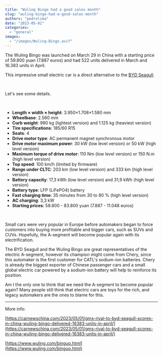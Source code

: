 ```yaml
---
title: "Wuling Bingo had a good sales month"
slug: "wuling-bingo-had-a-good-sales-month"
authors: "pedrolima"
date: "2023-05-01"
categories: 
  - "general"
images: 
  - "/images/Wuling-Bingo.avif"
---
```


The Wuling Bingo was launched on March 29 in China with a starting price of 59.800 yuan (7.887 euros) and had 522 units delivered in March and 16.383 units in April.

This impressive small electric car is a direct alternative to the [BYD Seagull](/2023/04/19/byd-seagull-is-officially-launched/).

 

Let's see some details.

 

- **Length × width × height**: 3.950×1.708×1.580 mm
- **Wheelbase**: 2.560 mm
- **Curb weight**: 990 kg (lightest version) and 1.125 kg (heaviest version)
- **Tire specifications**: 185/60 R15
- **Seats**: 4
- **Drive motor type**: AC permanent magnet synchronous motor
- **Drive motor maximum power**: 30 kW (low level version) or 50 kW (high level version)
- **Maximum torque of drive motor**: 110 Nm (low level version) or 150 N.m (high level version)
- **Top speed**: 100 km/h (limited by firmware)
- **Range under CLTC**: 203 km (low level version) and 333 km (high level version)
- **Battery capacity**: 17,3 kWh (low level version) and 31,9 kWh (high level version)
- **Battery type**: LFP (LiFePO4) battery
- **Fast charging time**: 35 minutes from 30 to 80 % (high level version)
- **AC charging**: 3,3 kW
- **Starting prices**: 58.800 - 83.800 yuan (7.887 - 11.048 euros)

 

Small cars were very popular in Europe before automakers began to force customers into buying more profitable and bigger cars, such as SUVs and CUVs. Hopefully, the A-segment will become popular again with its electrification.

The BYD Seagull and the Wuling Bingo are great representatives of the electric A-segment, however its champion might come from Chery, since this automaker is the first customer for CATL's sodium-ion batteries. Chery is already the biggest exporter of Chinese passenger cars and a small global electric car powered by a sodium-ion battery will help to reinforce its position.

Am I the only one to think that we need the A-segment to become popular again? Many people still think that electric cars are toys for the rich, and legacy automakers are the ones to blame for this.

---

More info:

[https://carnewschina.com/2023/05/01/gms-rival-to-byd-seagull-scores-in-china-wuling-bingo-delivered-16383-units-in-april/](https://carnewschina.com/2023/05/01/gms-rival-to-byd-seagull-scores-in-china-wuling-bingo-delivered-16383-units-in-april/)

[https://www.wuling.com/binguo.html](https://www.wuling.com/binguo.html)
